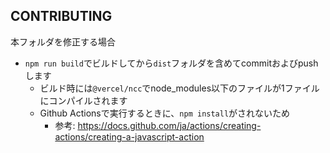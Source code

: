 ## CONTRIBUTING

本フォルダを修正する場合

- `npm run build`でビルドしてから`dist`フォルダを含めてcommitおよびpushします
    - ビルド時には`@vercel/ncc`でnode_modules以下のファイルが1ファイルにコンパイルされます
    - Github Actionsで実行するときに、`npm install`がされないため
        - 参考: https://docs.github.com/ja/actions/creating-actions/creating-a-javascript-action

